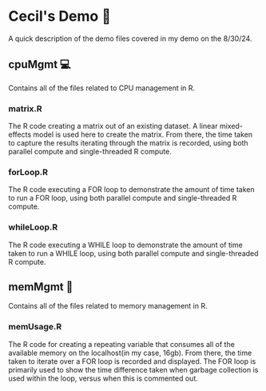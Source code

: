 # Cecil's Demo :open_book:
A quick description of the demo files covered in my demo on the 8/30/24.

## cpuMgmt :computer:
Contains all of the files related to CPU management in R.

### matrix.R
The R code creating a matrix out of an existing dataset. A linear mixed-effects model is used here to create the matrix. From there, the time taken to capture the results iterating through the matrix is recorded, using both parallel compute and single-threaded R compute.

### forLoop.R
The R code executing a FOR loop to demonstrate the amount of time taken to run a FOR loop, using both parallel compute and single-threaded R compute.

### whileLoop.R
The R code executing a WHILE loop to demonstrate the amount of time taken to run a WHILE loop, using both parallel compute and single-threaded R compute.

## memMgmt :abacus:
Contains all of the files related to memory management in R.

### memUsage.R
The R code for creating a repeating variable that consumes all of the available memory on the localhost(in my case, 16gb). From there, the time taken to iterate over a FOR loop is recorded and displayed. The FOR loop is primarily used to show the time difference taken when garbage collection is used within the loop, versus when this is commented out.
